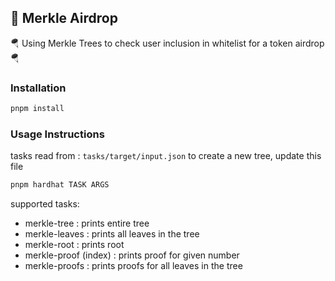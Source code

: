 ## 🌳 Merkle Airdrop

🪂 Using Merkle Trees to check user inclusion in whitelist for a token airdrop 🪂

### Installation

```bash
pnpm install
```

### Usage Instructions
tasks read from : `tasks/target/input.json`
to create a new tree, update this file

```bash
pnpm hardhat TASK ARGS
```

supported tasks:
- merkle-tree : prints entire tree
- merkle-leaves : prints all leaves in the tree
- merkle-root : prints root
- merkle-proof (index) : prints proof for given number
- merkle-proofs : prints proofs for all leaves in the tree

